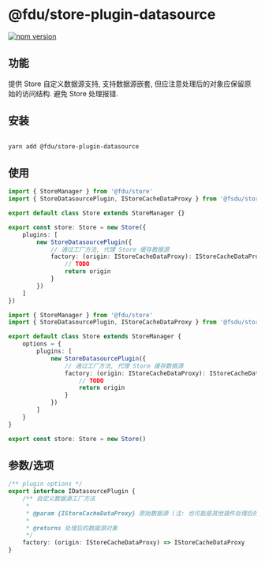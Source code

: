 # @fdu/store-plugin-datasource

[![npm version](https://badge.fury.io/js/@fdu/store-plugin-datasource.svg)](https://badge.fury.io/js/@fdu/store-plugin-datasource)

## 功能

提供 Store 自定义数据源支持, 支持数据源嵌套, 但应注意处理后的对象应保留原始的访问结构. 避免 Store 处理报错.

## 安装

```bash

yarn add @fdu/store-plugin-datasource

```

## 使用

<CodeGroup>
  <CodeGroupItem title="推荐">

```typescript
import { StoreManager } from '@fdu/store'
import { StoreDatasourcePlugin, IStoreCacheDataProxy } from '@fsdu/store-plugin-datasource'

export default class Store extends StoreManager {}

export const store: Store = new Store({
    plugins: [
        new StoreDatasourcePlugin({
            // 通过工厂方法, 代理 Store 缓存数据源
            factory: (origin: IStoreCacheDataProxy): IStoreCacheDataProxy => {
                // TODO
                return origin
            }
        })
    ]
})
```

  </CodeGroupItem>
  <CodeGroupItem title="在 Class 中定义">

```typescript
import { StoreManager } from '@fdu/store'
import { StoreDatasourcePlugin, IStoreCacheDataProxy } from '@fsdu/store-plugin-datasource'

export default class Store extends StoreManager {
    options = {
        plugins: [
            new StoreDatasourcePlugin({
                // 通过工厂方法, 代理 Store 缓存数据源
                factory: (origin: IStoreCacheDataProxy): IStoreCacheDataProxy => {
                    // TODO
                    return origin
                }
            })
        ]
    }
}

export const store: Store = new Store()
```

  </CodeGroupItem>
</CodeGroup>

## 参数/选项

```typescript
/** plugin options */
export interface IDatasourcePlugin {
    /** 自定义数据源工厂方法
     *
     * @param {IStoreCacheDataProxy} 原始数据源 (注: 也可能是其他插件处理后的 Proxy 对象)
     *
     * @returns 处理后的数据源对象
     */
    factory: (origin: IStoreCacheDataProxy) => IStoreCacheDataProxy
}
```
